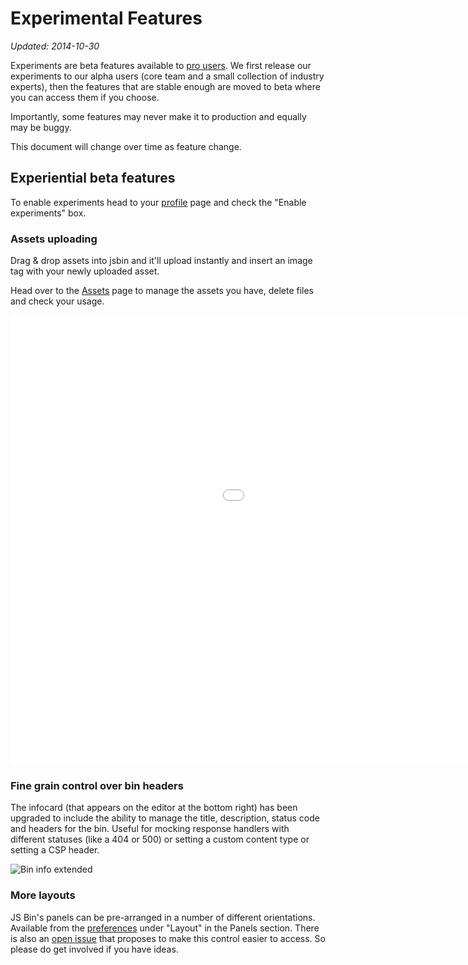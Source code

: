 # Experimental Features

*Updated: 2014-10-30*

Experiments are beta features available to [pro users](/upgrade). We first release our experiments to our alpha users (core team and a small collection of industry experts), then the features that are stable enough are moved to beta where you can access them if you choose.

Importantly, some features may never make it to production and equally may be buggy.

This document will change over time as feature change.

## Experiential beta features

To enable experiments head to your [profile](/account/profile) page and check the "Enable experiments" box.

### Assets uploading

Drag & drop assets into jsbin and it'll upload instantly and insert an image tag with your newly uploaded asset.

Head over to the [Assets](/account/assets) page to manage the assets you have, delete files and check your usage.

<div class="embed-container"><iframe width="1280" height="720" src="//www.youtube.com/embed/d8TkAeGFLx4?rel=0" frameborder="0" allowfullscreen></iframe></div>

### Fine grain control over bin headers

The infocard (that appears on the editor at the bottom right) has been upgraded to include the ability to manage the title, description, status code and headers for the bin. Useful for mocking response handlers with different statuses (like a 404 or 500) or setting a custom content type or setting a CSP header.

![Bin info extended](/images/bin-info-expanded.png)

### More layouts

JS Bin's panels can be pre-arranged in a number of different orientations. Available from the [preferences](/account/preferences) under "Layout" in the Panels section. There is also an [open issue]( https://github.com/jsbin/jsbin/issues/2007) that proposes to make this control easier to access. So please do get involved if you have ideas.